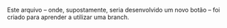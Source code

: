 Este arquivo – onde, supostamente, seria desenvolvido um novo botão – foi criado para aprender a utilizar uma branch.